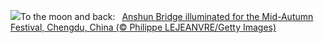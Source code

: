 ![](https://www.bing.com/th?id=OHR.AnshunBridge_EN-US0059795497_UHD.jpg&w=1000)To the moon and back:&nbsp;&ensp;[Anshun Bridge illuminated for the Mid-Autumn Festival, Chengdu, China (© Philippe LEJEANVRE/Getty Images)](https://www.bing.com/th?id=OHR.AnshunBridge_EN-US0059795497_UHD.jpg)
<br><br/>
